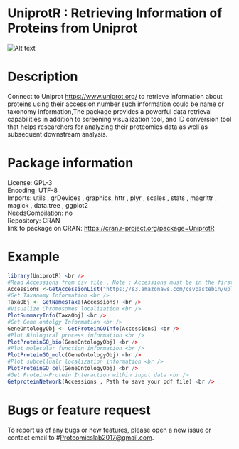 # UniprotR : Retrieving Information of Proteins from Uniprot
![Alt text](https://i.ibb.co/jDS7Khq/pinterest-profile-image.png)

# Description
Connect to Uniprot <https://www.uniprot.org/> to retrieve information about proteins using their accession 
number such information could be name or taxonomy information,The package provides a powerful data retrieval capabilities in addition to screening visualization tool, and ID conversion tool that helps researchers for analyzing their proteomics data as well as subsequent downstream analysis.

# Package information
License: GPL-3 <br />
Encoding: UTF-8 <br />
Imports: utils , grDevices , graphics, httr , plyr , scales , stats ,
magrittr , magick , data.tree , ggplot2 <br />
NeedsCompilation: no <br />
Repository: CRAN <br />
link to package on CRAN: https://cran.r-project.org/package=UniprotR <br />

# Example
```R
library(UniprotR) <br />
#Read Accessions from csv file , Note : Accessions must be in the first column. <br />
Accessions <-GetAccessionList("https://s3.amazonaws.com/csvpastebin/uploads/9571fa356c67a0c7c95e8431799a051a/Accessions.csv") <br />
#Get Taxanomy Information <br />
TaxaObj <- GetNamesTaxa(Accessions) <br />
#Visualize Chromosomes localization <br />
PlotSummaryInfo(TaxaObj) <br />
#Get Gene ontolgy Information <br />
GeneOntologyObj <- GetProteinGOInfo(Accessions) <br />
#Plot Biological process information <br />
PlotProteinGO_bio(GeneOntologyObj) <br />
#Plot molecular function information <br />
PlotProteinGO_molc(GeneOntologyObj) <br />
#Plot subcellualr localization information <br />
PlotProteinGO_cel(GeneOntologyObj) <br />
#Get Protein-Protein Interaction within input data <br />
GetproteinNetwork(Accessions , Path to save your pdf file) <br />
```
# Bugs or feature request
To report us of any bugs or new features, please open a new issue or contact email to #Proteomicslab2017@gmail.com.


